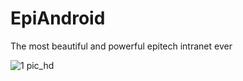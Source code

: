 # EpiAndroid 

The most beautiful and powerful epitech intranet ever

![1 pic_hd](https://cloud.githubusercontent.com/assets/1808854/11952269/f34fcc52-a8d1-11e5-9d94-88cc9fa11b4b.png)

